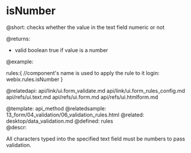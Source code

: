 isNumber
=============

@short: checks whether the value in the text field numeric or not

@returns:
- valid    boolean     true if value is a number

@example:

rules:{ //component's name is used to apply the rule to it
       login: webix.rules.isNumber
	}

@relatedapi:
	api/link/ui.form_validate.md
    api/link/ui.form_rules_config.md
    api/refs/ui.text.md
    api/refs/ui.form.md
    api/refs/ui.htmlform.md

@template:	api_method
@relatedsample:
	13_form/04_validation/06_validation_rules.html
@related:
	desktop/data_validation.md
@defined:	rules	
@descr:

All characters typed into the specified text field must be numbers to pass validation. 




